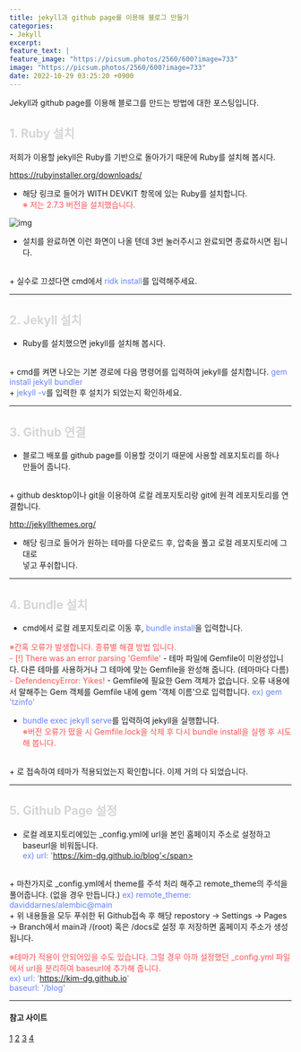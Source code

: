 ```yaml
---
title: jekyll과 github page를 이용해 블로그 만들기
categories:
- Jekyll
excerpt:
feature_text: |
feature_image: "https://picsum.photos/2560/600?image=733"
image: "https://picsum.photos/2560/600?image=733"
date: 2022-10-29 03:25:20 +0900
---
```


Jekyll과 github page를 이용해 블로그를 만드는 방법에 대한 포스팅입니다.  
  
## <span style="color:#d6d6d6">1. Ruby 설치</span>

저희가 이용할 jekyll은 Ruby를 기반으로 돌아가기 때문에 Ruby를 설치해 봅시다.

<https://rubyinstaller.org/downloads/>

+ 해당 링크로 들어가 WITH DEVKIT 항목에 있는 Ruby를 설치합니다.  
<span style="color:#ff5252">※ 저는 2.7.3 버전을 설치했습니다.</span>

![img](/blog/assets/img/rubyinstaller2.png)

+ 설치를 완료하면 이런 화면이 나올 텐데 3번 눌러주시고 완료되면 종료하시면 됩니다.  
<br/>
+ 실수로 끄셨다면 cmd에서 <span style='color: #6581ff'>ridk install</span>를 입력해주세요.

---
## <span style="color:#d6d6d6">2. Jekyll 설치</span>

+ Ruby를 설치했으면 jekyll를 설치해 봅시다.  
<br/>
+ cmd를 켜면 나오는 기본 경로에 다음 명령어를 입력하여 jekyll를 설치합니다.  
<span style='color: #6581ff'>gem install jekyll bundler</span>  
<br/>
+ <span style='color: #6581ff'>jekyll -v</span>를 입력한 후 설치가 되었는지 확인하세요.

---
## <span style="color:#d6d6d6">3. Github 연결</span>

+ 블로그 배포를 github page를 이용할 것이기 때문에 사용할 레포지토리를 하나  
만들어 줍니다.  
<br/>
+ github desktop이나 git을 이용하여 로컬 레포지토리랑 git에 원격 레포지토리를  
연결합니다.

<http://jekyllthemes.org/>

+ 해당 링크로 들어가 원하는 테마를 다운로드 후, 압축을 풀고 로컬 레포지토리에 그대로  
넣고 푸쉬합니다.

---
## <span style="color:#d6d6d6">4. Bundle 설치</span>

+ cmd에서 로컬 레포지토리로 이동 후, <span style="color:#6581ff">bundle install</span>을 입력합니다.  

<span style="color:#ff5252">※간혹 오류가 발생합니다. 종류별 해결 방법 입니다.</span>  
<span style="color:#ff5252"> - [!] There was an error parsing 'Gemfile'</span> - 테마 파일에 Gemfile이 미완성입니다. 다른 테마를 사용하거나 그 테마에 맞는 Gemfile을 완성해 줍니다. (테마마다 다름)  
<span style="color:#ff5252"> - DefendencyError: Yikes!</span> - Gemfile에 필요한 Gem 객체가 없습니다. 오류 내용에서 말해주는 Gem 객체를 Gemfile 내에 gem '객체 이름'으로 입력합니다. <span style='color: #6581ff'>ex) gem 'tzinfo'</span>  

+ <span style='color: #6581ff'>bundle exec jekyll serve</span>를 입력하여 jekyll을 실행합니다.  
<span style="color:#ff5252">※버전 오류가 떴을 시 Gemfile.lock을 삭제 후 다시 bundle install을 실행 후 시도해 봅니다. 
<br/>
+ <http://localhost:4000>로 접속하여 테마가 적용되었는지 확인합니다. 이제 거의 다 되었습니다.

---
## <span style="color:#d6d6d6">5. Github Page 설정</span>

+ 로컬 레포지토리에있는 _config.yml에 url을 본인 홈페이지 주소로 설정하고 baseurl을 비워둡니다.  
<span style='color: #6581ff'>ex) url: 'https://kim-dg.github.io/blog'</span>  
<br/>
+ 마찬가지로 _config.yml에서 theme를 주석 처리 해주고 remote_theme의 주석을 풀어줍니다. (없을 경우 만듭니다.)  
<span style='color: #6581ff'>ex) remote_theme: daviddarnes/alembic@main</span>  
<br/>
+ 위 내용들을 모두 푸쉬한 뒤 Github접속 후  
해당 repostory -> Settings -> Pages -> Branch에서 main과 /(root) 혹은 /docs로 설정 후 저장하면 홈페이지 주소가 생성됩니다.

<span style="color:#ff5252">※테마가 적용이 안되어있을 수도 있습니다. 그럴 경우 아까 설정했던 _config.yml 파일에서 url을 분리하여 baseurl에 추가해 줍니다.  
<span style='color: #6581ff'>ex) url: 'https://kim-dg.github.io'  
baseurl: '/blog'</span>  

---
#### 참고 사이트
[1](https://rito15.github.io/posts/memo-init-jekyll-blog/)
[2](https://sujinlee.dev/errors/windows-jekyll-tzinfo-error/)
[3](https://velog.io/@minji-o-j/jekyll-%EC%98%A4%EB%A5%98-%ED%95%B4%EA%B2%B0)
[4](https://synoti21.github.io/blog%20dev/There-are-no-gemspecs-at-~~-%ED%95%B4%EA%B2%B0-%EB%B0%A9%EB%B2%95-(%EA%B9%83%ED%97%99-%ED%8E%98%EC%9D%B4%EC%A7%80-%EA%B2%8C%EC%8B%9C%ED%95%A0-%EB%95%8C)/)

